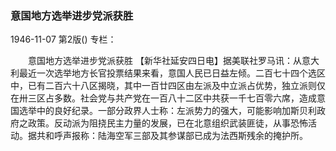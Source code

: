 ### 意国地方选举进步党派获胜

1946-11-07
第2版()
专栏：

　　意国地方选举进步党派获胜
    【新华社延安四日电】据美联社罗马讯：从意大利最近一次选举地方长官投票结果来看，意国人民已日益左倾。二百七十四个选区中，已有二百六十八区揭晓，其中一百廿四区由左派及中立派占优势，独立派则仅在卅三区占多数。社会党与共产党在一百八十二区中共获一千七百零六席，造成意国选举中的良好纪录。一部分政界人士称：左派势力的强大，可能影响加斯贝利政府之政策。反动派为阻挠民主力量的发展，已在北意组织武装匪徒，从事恐怖活动。据共和呼声报称：陆海空军三部及其参谋部已成为法西斯残余的掩护所。
